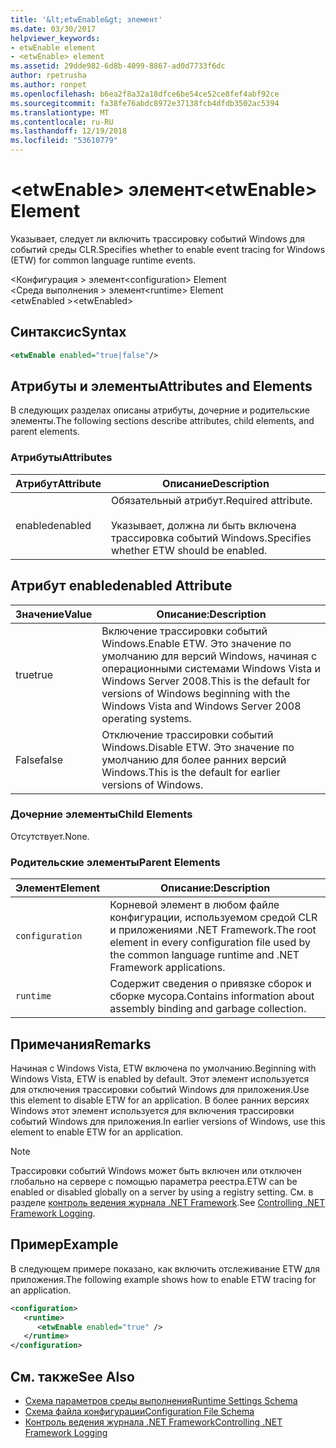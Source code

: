 ```yaml
---
title: '&lt;etwEnable&gt; элемент'
ms.date: 03/30/2017
helpviewer_keywords:
- etwEnable element
- <etwEnable> element
ms.assetid: 29dde982-6d8b-4099-8867-ad0d7733f6dc
author: rpetrusha
ms.author: ronpet
ms.openlocfilehash: b6ea2f8a32a18dfce6be54ce52ce8fef4abf92ce
ms.sourcegitcommit: fa38fe76abdc8972e37138fcb4dfdb3502ac5394
ms.translationtype: MT
ms.contentlocale: ru-RU
ms.lasthandoff: 12/19/2018
ms.locfileid: "53610779"
---
```

# <a name="ltetwenablegt-element"></a><span data-ttu-id="0b154-102">&lt;etwEnable&gt; элемент</span><span class="sxs-lookup"><span data-stu-id="0b154-102">&lt;etwEnable&gt; Element</span></span>
<span data-ttu-id="0b154-103">Указывает, следует ли включить трассировку событий Windows для событий среды CLR.</span><span class="sxs-lookup"><span data-stu-id="0b154-103">Specifies whether to enable event tracing for Windows (ETW) for common language runtime events.</span></span>  
  
 <span data-ttu-id="0b154-104">\<Конфигурация > элемент</span><span class="sxs-lookup"><span data-stu-id="0b154-104">\<configuration> Element</span></span>  
<span data-ttu-id="0b154-105">\<Среда выполнения > элемент</span><span class="sxs-lookup"><span data-stu-id="0b154-105">\<runtime> Element</span></span>  
<span data-ttu-id="0b154-106">\<etwEnabled ></span><span class="sxs-lookup"><span data-stu-id="0b154-106">\<etwEnabled></span></span>  
  
## <a name="syntax"></a><span data-ttu-id="0b154-107">Синтаксис</span><span class="sxs-lookup"><span data-stu-id="0b154-107">Syntax</span></span>  
  
```xml  
<etwEnable enabled="true|false"/>  
```  
  
## <a name="attributes-and-elements"></a><span data-ttu-id="0b154-108">Атрибуты и элементы</span><span class="sxs-lookup"><span data-stu-id="0b154-108">Attributes and Elements</span></span>  
 <span data-ttu-id="0b154-109">В следующих разделах описаны атрибуты, дочерние и родительские элементы.</span><span class="sxs-lookup"><span data-stu-id="0b154-109">The following sections describe attributes, child elements, and parent elements.</span></span>  
  
### <a name="attributes"></a><span data-ttu-id="0b154-110">Атрибуты</span><span class="sxs-lookup"><span data-stu-id="0b154-110">Attributes</span></span>  
  
|<span data-ttu-id="0b154-111">Атрибут</span><span class="sxs-lookup"><span data-stu-id="0b154-111">Attribute</span></span>|<span data-ttu-id="0b154-112">Описание</span><span class="sxs-lookup"><span data-stu-id="0b154-112">Description</span></span>|  
|---------------|-----------------|  
|<span data-ttu-id="0b154-113">enabled</span><span class="sxs-lookup"><span data-stu-id="0b154-113">enabled</span></span>|<span data-ttu-id="0b154-114">Обязательный атрибут.</span><span class="sxs-lookup"><span data-stu-id="0b154-114">Required attribute.</span></span><br /><br /> <span data-ttu-id="0b154-115">Указывает, должна ли быть включена трассировка событий Windows.</span><span class="sxs-lookup"><span data-stu-id="0b154-115">Specifies whether ETW should be enabled.</span></span>|  
  
## <a name="enabled-attribute"></a><span data-ttu-id="0b154-116">Атрибут enabled</span><span class="sxs-lookup"><span data-stu-id="0b154-116">enabled Attribute</span></span>  
  
|<span data-ttu-id="0b154-117">Значение</span><span class="sxs-lookup"><span data-stu-id="0b154-117">Value</span></span>|<span data-ttu-id="0b154-118">Описание:</span><span class="sxs-lookup"><span data-stu-id="0b154-118">Description</span></span>|  
|-----------|-----------------|  
|<span data-ttu-id="0b154-119">true</span><span class="sxs-lookup"><span data-stu-id="0b154-119">true</span></span>|<span data-ttu-id="0b154-120">Включение трассировки событий Windows.</span><span class="sxs-lookup"><span data-stu-id="0b154-120">Enable ETW.</span></span> <span data-ttu-id="0b154-121">Это значение по умолчанию для версий Windows, начиная с операционными системами Windows Vista и Windows Server 2008.</span><span class="sxs-lookup"><span data-stu-id="0b154-121">This is the default for versions of Windows beginning with the Windows Vista and Windows Server 2008 operating systems.</span></span>|  
|<span data-ttu-id="0b154-122">False</span><span class="sxs-lookup"><span data-stu-id="0b154-122">false</span></span>|<span data-ttu-id="0b154-123">Отключение трассировки событий Windows.</span><span class="sxs-lookup"><span data-stu-id="0b154-123">Disable ETW.</span></span> <span data-ttu-id="0b154-124">Это значение по умолчанию для более ранних версий Windows.</span><span class="sxs-lookup"><span data-stu-id="0b154-124">This is the default for earlier versions of Windows.</span></span>|  
  
### <a name="child-elements"></a><span data-ttu-id="0b154-125">Дочерние элементы</span><span class="sxs-lookup"><span data-stu-id="0b154-125">Child Elements</span></span>  
 <span data-ttu-id="0b154-126">Отсутствует.</span><span class="sxs-lookup"><span data-stu-id="0b154-126">None.</span></span>  
  
### <a name="parent-elements"></a><span data-ttu-id="0b154-127">Родительские элементы</span><span class="sxs-lookup"><span data-stu-id="0b154-127">Parent Elements</span></span>  
  
|<span data-ttu-id="0b154-128">Элемент</span><span class="sxs-lookup"><span data-stu-id="0b154-128">Element</span></span>|<span data-ttu-id="0b154-129">Описание:</span><span class="sxs-lookup"><span data-stu-id="0b154-129">Description</span></span>|  
|-------------|-----------------|  
|`configuration`|<span data-ttu-id="0b154-130">Корневой элемент в любом файле конфигурации, используемом средой CLR и приложениями .NET Framework.</span><span class="sxs-lookup"><span data-stu-id="0b154-130">The root element in every configuration file used by the common language runtime and .NET Framework applications.</span></span>|  
|`runtime`|<span data-ttu-id="0b154-131">Содержит сведения о привязке сборок и сборке мусора.</span><span class="sxs-lookup"><span data-stu-id="0b154-131">Contains information about assembly binding and garbage collection.</span></span>|  
  
## <a name="remarks"></a><span data-ttu-id="0b154-132">Примечания</span><span class="sxs-lookup"><span data-stu-id="0b154-132">Remarks</span></span>  
 <span data-ttu-id="0b154-133">Начиная с Windows Vista, ETW включена по умолчанию.</span><span class="sxs-lookup"><span data-stu-id="0b154-133">Beginning with Windows Vista, ETW is enabled by default.</span></span> <span data-ttu-id="0b154-134">Этот элемент используется для отключения трассировки событий Windows для приложения.</span><span class="sxs-lookup"><span data-stu-id="0b154-134">Use this element to disable ETW for an application.</span></span> <span data-ttu-id="0b154-135">В более ранних версиях Windows этот элемент используется для включения трассировки событий Windows для приложения.</span><span class="sxs-lookup"><span data-stu-id="0b154-135">In earlier versions of Windows, use this element to enable ETW for an application.</span></span>  
  
> [!NOTE]
>  <span data-ttu-id="0b154-136">Трассировки событий Windows может быть включен или отключен глобально на сервере с помощью параметра реестра.</span><span class="sxs-lookup"><span data-stu-id="0b154-136">ETW can be enabled or disabled globally on a server by using a registry setting.</span></span> <span data-ttu-id="0b154-137">См. в разделе [контроль ведения журнала .NET Framework](../../../../../docs/framework/performance/controlling-logging.md).</span><span class="sxs-lookup"><span data-stu-id="0b154-137">See [Controlling .NET Framework Logging](../../../../../docs/framework/performance/controlling-logging.md).</span></span>  
  
## <a name="example"></a><span data-ttu-id="0b154-138">Пример</span><span class="sxs-lookup"><span data-stu-id="0b154-138">Example</span></span>  
 <span data-ttu-id="0b154-139">В следующем примере показано, как включить отслеживание ETW для приложения.</span><span class="sxs-lookup"><span data-stu-id="0b154-139">The following example shows how to enable ETW tracing for an application.</span></span>  
  
```xml  
<configuration>  
   <runtime>  
      <etwEnable enabled="true" />  
   </runtime>  
</configuration>  
```  
  
## <a name="see-also"></a><span data-ttu-id="0b154-140">См. также</span><span class="sxs-lookup"><span data-stu-id="0b154-140">See Also</span></span>  
- [<span data-ttu-id="0b154-141">Схема параметров среды выполнения</span><span class="sxs-lookup"><span data-stu-id="0b154-141">Runtime Settings Schema</span></span>](../../../../../docs/framework/configure-apps/file-schema/runtime/index.md)  
- [<span data-ttu-id="0b154-142">Схема файла конфигурации</span><span class="sxs-lookup"><span data-stu-id="0b154-142">Configuration File Schema</span></span>](../../../../../docs/framework/configure-apps/file-schema/index.md)  
- [<span data-ttu-id="0b154-143">Контроль ведения журнала .NET Framework</span><span class="sxs-lookup"><span data-stu-id="0b154-143">Controlling .NET Framework Logging</span></span>](../../../../../docs/framework/performance/controlling-logging.md)
